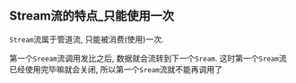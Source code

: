 ## Stream流的特点_只能使用一次

`Stream`流属于管道流, 只能被消费(使用)一次.

第一个`Sreeam`流调用发比之后, 数据就会流转到下一个`Sream`. 这时第一个`Sream`流已经使用完毕嘛就会关闭, 所以第一个`Sream`流就不能再调用了







































































